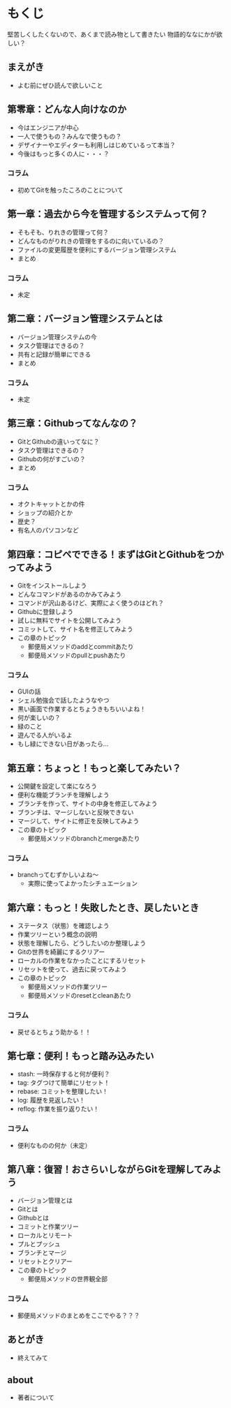 # もくじ
堅苦しくしたくないので、あくまで読み物として書きたい
物語的ななにかが欲しい？

## まえがき
- よむ前にぜひ読んで欲しいこと

## 第零章：どんな人向けなのか
- 今はエンジニアが中心
- 一人で使うもの？みんなで使うもの？
- デザイナーやエディターも利用しはじめているって本当？
- 今後はもっと多くの人に・・・？

### コラム
- 初めてGitを触ったころのことについて

## 第一章：過去から今を管理するシステムって何？
- そもそも、りれきの管理って何？
- どんなものがりれきの管理をするのに向いているの？
- ファイルの変更履歴を便利にするバージョン管理システム
- まとめ

### コラム
- 未定

## 第二章：バージョン管理システムとは
- バージョン管理システムの今
- タスク管理はできるの？
- 共有と記録が簡単にできる
- まとめ

### コラム
- 未定

## 第三章：Githubってなんなの？
- GitとGithubの違いってなに？
- タスク管理はできるの？
- Githubの何がすごいの？
- まとめ

### コラム
- オクトキャットとかの件
 - ショップの紹介とか
 - 歴史？
 - 有名人のパソコンなど

## 第四章：コピペでできる！まずはGitとGithubをつかってみよう
- Gitをインストールしよう
- どんなコマンドがあるのかみてみよう
- コマンドが沢山あるけど、実際によく使うのはどれ？
- Githubに登録しよう
- 試しに無料でサイトを公開してみよう
- コミットして、サイト名を修正してみよう
- この章のトピック
  - 郵便局メソッドのaddとcommitあたり
  - 郵便局メソッドのpullとpushあたり

### コラム
- GUIの話
 - シェル勉強会で話したようなやつ
 - 黒い画面で作業するとちょうきもちいいよね！
- 何が楽しいの？
 - 緑のこと
 - 遊んでる人がいるよ
 - もし緑にできない日があったら…

## 第五章：ちょっと！もっと楽してみたい？
- 公開鍵を設定して楽になろう
- 便利な機能ブランチを理解しよう
- ブランチを作って、サイトの中身を修正してみよう
- ブランチは、マージしないと反映できない
- マージして、サイトに修正を反映してみよう
- この章のトピック
  - 郵便局メソッドのbranchとmergeあたり

### コラム
- branchってむずかしいよね〜
  - 実際に使ってよかったシチュエーション

## 第六章：もっと！失敗したとき、戻したいとき
- ステータス（状態）を確認しよう
- 作業ツリーという概念の説明
- 状態を理解したら、どうしたいのか整理しよう
- Gitの世界を綺麗にするクリアー
- ローカルの作業をなかったことにするリセット
- リセットを使って、過去に戻ってみよう
- この章のトピック
  - 郵便局メソッドの作業ツリー
  - 郵便局メソッドのresetとcleanあたり

### コラム
- 戻せるとちょう助かる！！

## 第七章：便利！もっと踏み込みたい
- stash: 一時保存すると何が便利？
- tag: タグつけて簡単にリセット！
- rebase: コミットを整理したい！
- log: 履歴を見返したい！
- reflog: 作業を振り返りたい！

### コラム
- 便利なものの何か（未定）

## 第八章：復習！おさらいしながらGitを理解してみよう
- バージョン管理とは
- Gitとは
- Githubとは
- コミットと作業ツリー
- ローカルとリモート
- プルとプッシュ
- ブランチとマージ
- リセットとクリアー
- この章のトピック
  - 郵便局メソッドの世界観全部

### コラム
- 郵便局メソッドのまとめをここでやる？？？

## あとがき
- 終えてみて

## about
- 著者について
